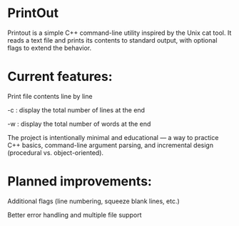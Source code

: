 # PrintOut
Printout is a simple C++ command-line utility inspired by the Unix cat tool. It reads a text file and prints its contents to standard output, with optional flags to extend the behavior.

# Current features:

Print file contents line by line

-c : display the total number of lines at the end

-w : display the total number of words at the end

The project is intentionally minimal and educational — a way to practice C++ basics, command-line argument parsing, and incremental design (procedural vs. object-oriented).

# Planned improvements:

Additional flags (line numbering, squeeze blank lines, etc.)

Better error handling and multiple file support